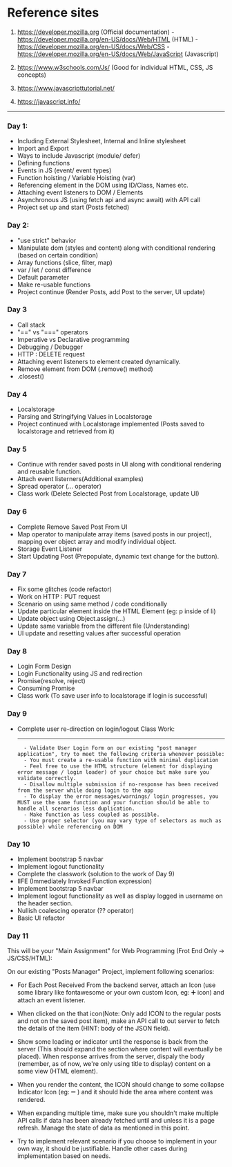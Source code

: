 # Reference sites
1. https://developer.mozilla.org   (Official documentation)
        - https://developer.mozilla.org/en-US/docs/Web/HTML (HTML)
        - https://developer.mozilla.org/en-US/docs/Web/CSS
        - https://developer.mozilla.org/en-US/docs/Web/JavaScript (Javascript)

2. https://www.w3schools.com/Js/ (Good for individual HTML, CSS, JS concepts)
3. https://www.javascripttutorial.net/
4. https://javascript.info/

________________________________________________________________________________________________________________________________________________________________________________________________________________________________________

### Day 1: 
- Including External Stylesheet, Internal and Inline stylesheet
- Import and Export
- Ways to include Javascript (module/ defer)
- Defining functions
- Events in JS (event/ event types)
- Function hoisting / Variable Hoisting (var)
- Referencing element in the DOM using ID/Class, Names etc.
- Attaching event listeners to DOM / Elements
- Asynchronous JS (using fetch api and async await) with API call
- Project set up and start (Posts fetched)

### Day 2:
- "use strict" behavior
- Manipulate dom (styles and content) along with conditional rendering (based on certain condition)
- Array functions (slice, filter, map)
- var / let / const difference
- Default parameter
- Make re-usable functions
- Project continue (Render Posts, add Post to the server, UI update)

### Day 3
- Call stack
- "==" vs "===" operators
- Imperative vs Declarative programming
- Debugging / Debugger
- HTTP : DELETE request
- Attaching event listeners to element created dynamically.
- Remove element from DOM (.remove() method)
- .closest() 

### Day 4
- Localstorage
- Parsing and Stringifying Values in Localstorage
- Project continued with Localstorage implemented (Posts saved to localstorage and retrieved from it)


### Day 5
- Continue with render saved posts in UI along with conditional rendering and reusable function.
- Attach event listerners(Additional examples)
- Spread operator (... operator)
- Class work (Delete Selected Post from Localstorage, update UI)

### Day 6
- Complete Remove Saved Post From UI
- Map operator to manipulate array items (saved posts in our project), mapping over object array and modify     individual object.
- Storage Event Listener
- Start Updating Post (Prepopulate, dynamic text change for the button).

### Day 7
- Fix some glitches (code refactor)
- Work on HTTP : PUT request
- Scenario on using same method / code conditionally
- Update particular element inside the HTML Element (eg: p inside of li)
- Update object using Object.assign(...)
- Update same variable from the different file (Understanding)
- UI update and resetting values after successful operation

### Day 8
- Login Form Design
- Login Functionality using JS and redirection
- Promise(resolve, reject)
- Consuming Promise
- Class work (To save user info to localstorage if login is successful)

### Day 9
- Complete user re-direction on login/logout
  Class Work:
  ___________

        - Validate User Login Form on our existing "post manager application", try to meet the following criteria whenever possible:
        - You must create a re-usable function with minimal duplication
        - Feel free to use the HTML structure (element for displaying error message / login loader) of your choice but make sure you validate correctly. 
        - Disallow multiple submission if no-response has been received from the server while doing login to the app
        - To display the error messages/warnings/ login progresses, you MUST use the same function and your function should be able to handle all scenarios less duplication.
        - Make function as less coupled as possible.
        - Use proper selector (you may vary type of selectors as much as possible) while referencing on DOM

### Day 10
- Implement bootstrap 5 navbar
- Implement logout functionality
- Complete the classwork (solution to the work of Day 9)
- IIFE (Immediately Invoked Function expression)
- Implement bootstrap 5 navbar
- Implement logout functionality as well as display logged in username on the header section. 
- Nullish coalescing operator (?? operator)
- Basic UI refactor

### Day 11
This will be your "Main Assignment" for Web Programming (Frot End Only -> JS/CSS/HTML):

On our existing "Posts Manager" Project, implement following scenarios:
- For Each Post Received From the backend server, attach an Icon (use some library like fontawesome or your own custom Icon, eg: ➕ icon) and attach an event listener.

- When clicked on the that icon(Note: Only add ICON to the regular posts and not on the saved post item), make an API call to out server to fetch the details of the item (HINT: body of the JSON field).

- Show some loading or indicator until the response is back from the server (This should expand the section where content will eventually be placed). When response arrives from the server, dispaly the body (remember, as of now, we're only using title to display) content on a some view (HTML element). 

- When you render the content, the ICON should change to some collapse Indicator Icon (eg: ➖ ) and it should hide the area where content was rendered. 

- When expanding multiple time, make sure you shouldn't make multiple API calls if data has been already fetched until and unless it is a page refresh. Manage the state of data as mentioned in this point. 

- Try to implement relevant scenario if you choose to implement in your own way, it should be justifiable. Handle other cases during implementation based on needs.
